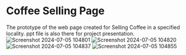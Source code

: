 # Coffee Selling Page

The prototype of the web page created for Selling Coffee in a specified locality.
ppt file is also there for project presentation.
![Screenshot 2024-07-05 104801](https://github.com/Lets-Code-4U/coffee-project/assets/156336567/c67191f7-e044-4c9d-9cc0-b9b78f5bda6c)
![Screenshot 2024-07-05 104820](https://github.com/Lets-Code-4U/coffee-project/assets/156336567/64ee663f-d771-4e44-a9ed-46687fa867ff)
![Screenshot 2024-07-05 104837](https://github.com/Lets-Code-4U/coffee-project/assets/156336567/157f1f5a-7092-43d7-a6f4-65d63694352c)
![Screenshot 2024-07-05 104855](https://github.com/Lets-Code-4U/coffee-project/assets/156336567/5adf8f9e-ee15-4329-9b36-882a6c8276e0)
